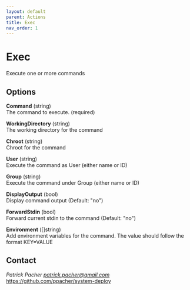 ```yaml
---
layout: default
parent: Actions
title: Exec
nav_order: 1
---
```

# Exec
Execute one or more commands

## Options

   **Command** (string)  
      The command to execute. (required)

   **WorkingDirectory** (string)  
      The working directory for the command

   **Chroot** (string)  
      Chroot for the command

   **User** (string)  
      Execute the command as User (either name or ID)

   **Group** (string)  
      Execute the command under Group (either name or ID)

   **DisplayOutput** (bool)  
      Display command output (Default: "no")

   **ForwardStdin** (bool)  
      Forward current stdin to the command (Default: "no")

   **Environment** ([]string)  
      Add environment variables for the command. The value should follow the
      format KEY=VALUE


## Contact

*Patrick Pacher <patrick.pacher@gmail.com>*  
https://github.com/ppacher/system-deploy  
